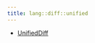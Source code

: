 ```yaml
---
title: lang::diff::unified
---
```



   * [UnifiedDiff](../../../../Library/lang/diff/unified/UnifiedDiff.md)